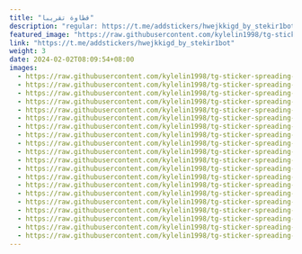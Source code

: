 ```yaml
---
title: "قطاوة تقريبا"
description: "regular: https://t.me/addstickers/hwejkkigd_by_stekir1bot"
featured_image: "https://raw.githubusercontent.com/kylelin1998/tg-sticker-spreading-worldwide-images/main/img/9ed477b9-586c-424f-9405-415a097592d7.jpg"
link: "https://t.me/addstickers/hwejkkigd_by_stekir1bot"
weight: 3
date: 2024-02-02T08:09:54+08:00
images:
  - https://raw.githubusercontent.com/kylelin1998/tg-sticker-spreading-worldwide-images/main/img/9ed477b9-586c-424f-9405-415a097592d7.jpg
  - https://raw.githubusercontent.com/kylelin1998/tg-sticker-spreading-worldwide-images/main/img/9e9ab53f-83f8-4c7f-b43e-0f482a0b40b0.jpg
  - https://raw.githubusercontent.com/kylelin1998/tg-sticker-spreading-worldwide-images/main/img/31a919ee-67c4-4e88-9743-a568dc34b526.jpg
  - https://raw.githubusercontent.com/kylelin1998/tg-sticker-spreading-worldwide-images/main/img/a408321b-0a5c-4ca1-a643-a19d0e21afc5.jpg
  - https://raw.githubusercontent.com/kylelin1998/tg-sticker-spreading-worldwide-images/main/img/a646fee1-916b-4dfc-8f25-b3565d07faff.jpg
  - https://raw.githubusercontent.com/kylelin1998/tg-sticker-spreading-worldwide-images/main/img/db21f681-cd58-4538-9956-a51bf58d38df.jpg
  - https://raw.githubusercontent.com/kylelin1998/tg-sticker-spreading-worldwide-images/main/img/e9e500f5-7f1d-4e31-a688-1d2696e507b9.jpg
  - https://raw.githubusercontent.com/kylelin1998/tg-sticker-spreading-worldwide-images/main/img/1df08a0f-80f5-46d5-b232-4d3709e2496a.jpg
  - https://raw.githubusercontent.com/kylelin1998/tg-sticker-spreading-worldwide-images/main/img/53d1014e-b011-4d38-9237-473981d82486.jpg
  - https://raw.githubusercontent.com/kylelin1998/tg-sticker-spreading-worldwide-images/main/img/fa6ede5c-01dc-483c-bafb-bcbf4257c960.jpg
  - https://raw.githubusercontent.com/kylelin1998/tg-sticker-spreading-worldwide-images/main/img/39133076-5b8f-4274-963e-c90c17d9e059.jpg
  - https://raw.githubusercontent.com/kylelin1998/tg-sticker-spreading-worldwide-images/main/img/ca1536fd-338c-4d5e-9ca0-66a1a43003d4.jpg
  - https://raw.githubusercontent.com/kylelin1998/tg-sticker-spreading-worldwide-images/main/img/3fd4d215-3c85-47e5-ac98-22cca55038da.jpg
  - https://raw.githubusercontent.com/kylelin1998/tg-sticker-spreading-worldwide-images/main/img/46640540-4f1b-4200-aaf0-752dc67168c7.jpg
  - https://raw.githubusercontent.com/kylelin1998/tg-sticker-spreading-worldwide-images/main/img/a2036267-daed-48f3-8898-8d77128be5d6.jpg
  - https://raw.githubusercontent.com/kylelin1998/tg-sticker-spreading-worldwide-images/main/img/57b94e3e-c030-4f26-a96e-7440c135cfa0.jpg
  - https://raw.githubusercontent.com/kylelin1998/tg-sticker-spreading-worldwide-images/main/img/e3ba4afd-ff42-46a5-a9cf-6eebc7bbfbd7.jpg
  - https://raw.githubusercontent.com/kylelin1998/tg-sticker-spreading-worldwide-images/main/img/3b5a7b86-2acc-490d-abe0-6f311276743a.jpg
  - https://raw.githubusercontent.com/kylelin1998/tg-sticker-spreading-worldwide-images/main/img/35fd980d-8aea-46f6-a959-d270a9871429.jpg
  - https://raw.githubusercontent.com/kylelin1998/tg-sticker-spreading-worldwide-images/main/img/44c9dd7d-1572-45af-876e-f6d45dd6d7d1.jpg
---
```


